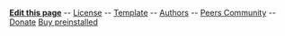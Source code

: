 
**[Edit this page](/git.md#editing-the-website-and-documentation-wiki-style)** --
[License](/docs/fdl-1.3.md)                 --
[Template](/license.md)                     --
[Authors](/contrib.md)                      --
[Peers Community](https://peers.community/) --
[Donate](/donate.md)
[Buy preinstalled](/suppliers.md)
